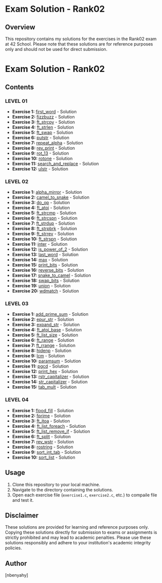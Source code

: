 # Exam Solution - Rank02

## Overview
This repository contains my solutions for the exercises in the Rank02 exam at 42 School. Please note that these solutions are for reference purposes only and should not be used for direct submission.

# Exam Solution - Rank02

## Contents
### LEVEL 01
- **Exercise 1:** [first_word](first_word) - Solution
- **Exercise 2:** [fizzbuzz](fizzbuzz) - Solution
- **Exercise 3:** [ft_strcpy](ft_strcpy) - Solution
- **Exercise 4:** [ft_strlen](ft_strlen) - Solution
- **Exercise 5:** [ft_swap](ft_swap) - Solution
- **Exercise 6:** [putstr](putstr) - Solution
- **Exercise 7:** [repeat_alpha](repeat_alpha) - Solution
- **Exercise 8:** [rev_print](rev_print) - Solution
- **Exercise 9:** [rot_13](rot_13) - Solution
- **Exercise 10:** [rotone](rotone) - Solution
- **Exercise 11:** [search_and_replace](search_and_replace) - Solution
- **Exercise 12:** [ulstr](ulstr) - Solution

### LEVEL 02
- **Exercise 1:** [alpha_mirror](alpha_mirror) - Solution
- **Exercise 2:** [camel_to_snake](camel_to_snake) - Solution
- **Exercise 3:** [do_op](do_op) - Solution
- **Exercise 4:** [ft_atoi](ft_atoi) - Solution
- **Exercise 5:** [ft_strcmp](ft_strcmp) - Solution
- **Exercise 6:** [ft_strcspn](ft_strcspn) - Solution
- **Exercise 7:** [ft_strdup](ft_strdup) - Solution
- **Exercise 8:** [ft_strpbrk](ft_strpbrk) - Solution
- **Exercise 9:** [ft_strrev](ft_strrev) - Solution
- **Exercise 10:** [ft_strspn](ft_strspn) - Solution
- **Exercise 11:** [inter](inter) - Solution
- **Exercise 12:** [is_power_of_2](is_power_of_2) - Solution
- **Exercise 13:** [last_word](last_word) - Solution
- **Exercise 14:** [max](max) - Solution
- **Exercise 15:** [print_bits](print_bits) - Solution
- **Exercise 16:** [reverse_bits](reverse_bits) - Solution
- **Exercise 17:** [snake_to_camel](snake_to_camel) - Solution
- **Exercise 18:** [swap_bits](swap_bits) - Solution
- **Exercise 19:** [union](union) - Solution
- **Exercise 20:** [wdmatch](wdmatch) - Solution

### LEVEL 03
- **Exercise 1:** [add_prime_sum](add_prime_sum) - Solution
- **Exercise 2:** [epur_str](epur_str) - Solution
- **Exercise 3:** [expand_str](expand_str) - Solution
- **Exercise 4:** [ft_atoi_base](ft_atoi_base) - Solution
- **Exercise 5:** [ft_list_size](ft_list_size) - Solution
- **Exercise 6:** [ft_range](ft_range) - Solution
- **Exercise 7:** [ft_rrange](ft_rrange) - Solution
- **Exercise 8:** [hidenp](hidenp) - Solution
- **Exercise 9:** [lcm](lcm) - Solution
- **Exercise 10:** [paramsum](paramsum) - Solution
- **Exercise 11:** [pgcd](pgcd) - Solution
- **Exercise 12:** [print_hex](print_hex) - Solution
- **Exercise 13:** [rstr_capitalizer](rstr_capitalizer) - Solution
- **Exercise 14:** [str_capitalizer](str_capitalizer) - Solution
- **Exercise 15:** [tab_mult](tab_mult) - Solution

### LEVEL 04
- **Exercise 1:** [flood_fill](flood_fill) - Solution
- **Exercise 2:** [fprime](fprime) - Solution
- **Exercise 3:** [ft_itoa](ft_itoa) - Solution
- **Exercise 4:** [ft_list_foreach](ft_list_foreach) - Solution
- **Exercise 5:** [ft_list_remove_if](ft_list_remove_if) - Solution
- **Exercise 6:** [ft_split](ft_split) - Solution
- **Exercise 7:** [rev_wstr](rev_wstr) - Solution
- **Exercise 8:** [rostring](rostring) - Solution
- **Exercise 9:** [sort_int_tab](sort_int_tab) - Solution
- **Exercise 10:** [sort_list](sort_list) - Solution


## Usage
1. Clone this repository to your local machine.
2. Navigate to the directory containing the solutions.
3. Open each exercise file (`exercise1.c`, `exercise2.c`, etc.) to compaile file and test it.

## Disclaimer
These solutions are provided for learning and reference purposes only. Copying these solutions directly for submission to exams or assignments is strictly prohibited and may lead to academic penalties. Please use these solutions responsibly and adhere to your institution's academic integrity policies.

## Author
[nbenyahy]
